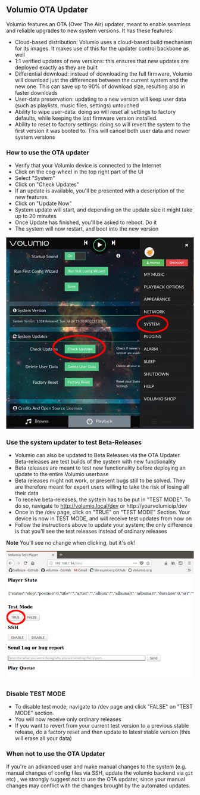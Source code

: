 ## Volumio OTA Updater

Volumio features an OTA (Over The Air) updater, meant to enable seamless and reliable upgrades to new system versions. It has these features:

* Cloud-based distribution: Volumio uses a cloud-based build mechanism for its images. It makes use of this for the updater control backbone as well
* 1:1 verified updates of new versions: this ensures that new updates are deployed exactly as they are built
* Differential download: instead of downloading the full firmware, Volumio will download just the differences between the current system and the new one. This can save up to 90% of download size, resulting also in faster downloads
* User-data preservation: updating to a new version will keep user data (such as playlists, music files, settings) untouched
* Ability to wipe user-data: doing so will reset all settings to factory defaults, while keeping the last firmware version installed.
* Ability to reset to factory settings: doing so will revert the system to the first version it was booted to. This will cancel both user data and newer system versions

### How to use the OTA updater

* Verify that your Volumio device is connected to the Internet
* Click on the cog-wheel in the top right part of the UI
* Select "System"
* Click on "Check Updates"
* If an update is available, you'll be presented with a description of the new features.
* Click on "Update Now"
* System update will start, and depending on the update size it might take up to 20 minutes
* Once Update has finished, you'll be asked to reboot. Do it
* The system will now restart, and boot into the new version

<img src="./img/update_ota.png">


### Use the system updater to test Beta-Releases

* Volumio can also be updated to Beta Releases via the OTA Updater. Beta-releases are test builds of the system with new functionality
* Beta releases are meant to test new functionality before deploying an update to the entire Volumio userbase
* Beta releases might not work, or present bugs still to be solved. They are therefore meant for expert users willing to take the risk of losing all their data
* To receive beta-releases, the system has to be put in "TEST MODE". To do so, navigate to http://volumio.local/dev or http://yourvolumioip/dev
* Once in the /dev page, click on  "TRUE" on "TEST MODE" Section. Your device is now in TEST MODE, and will receive test updates from now on
* Follow the instructions above to update your system; the only difference is that you'll see the test releases instead of ordinary releases

__Note__ You'll see no change when clicking, but it's ok!

<img src="./img/test_mode_enable.png">

### Disable TEST MODE

* To disable test mode, navigate to /dev page and click "FALSE" on "TEST MODE" section.
* You will now receive only ordinary releases
* If you want to revert from your current test version to a previous stable release, do a factory reset and then update to latest stable version (this will erase all your data)

### When not to use the OTA Updater

If you're an advanced user and make manual changes to the system (e.g. manual changes of config files via SSH, update the volumio backend via `git` etc) , we strongly suggest _not_ to use the OTA updater, since your manual changes may conflict with the changes brought by the automated updates.
